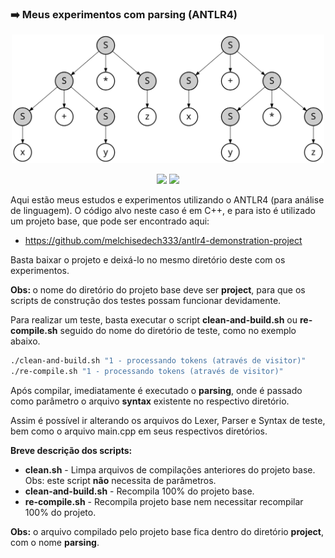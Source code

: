 ### :arrow_right: Meus experimentos com parsing (ANTLR4)

<p align='center'>
    <img src="extras/images/Parse_Tree_Derivations.svg" width="500" >
</p>

<p align="center">
    <img src="https://img.shields.io/github/languages/count/melchisedech333/antlr4-experiments?style=for-the-badge" >
    <img src="https://img.shields.io/github/repo-size/melchisedech333/antlr4-experiments?style=for-the-badge" >
</p>

Aqui estão meus estudos e experimentos utilizando o ANTLR4 (para análise de linguagem). O código alvo neste caso é em C++, e para isto é utilizado um projeto base, que pode ser encontrado aqui:

- https://github.com/melchisedech333/antlr4-demonstration-project

Basta baixar o projeto e deixá-lo no mesmo diretório deste com os experimentos.

<b>Obs: </b> o nome do diretório do projeto base deve ser <b>project</b>, para que os scripts de construção dos testes possam funcionar devidamente.

Para realizar um teste, basta executar o script <b>clean-and-build.sh</b> ou <b>re-compile.sh</b> seguido do nome do diretório de teste, como no exemplo abaixo.

```bash
./clean-and-build.sh "1 - processando tokens (através de visitor)"
./re-compile.sh "1 - processando tokens (através de visitor)"
```

Após compilar, imediatamente é executado o <b>parsing</b>, onde é passado como parâmetro o arquivo <b>syntax</b> existente no respectivo diretório.

Assim é possível ir alterando os arquivos do Lexer, Parser e Syntax de teste, bem como o arquivo main.cpp em seus respectivos diretórios.

<b>Breve descrição dos scripts:</b>
- <b>clean.sh</b> - Limpa arquivos de compilações anteriores do projeto base. Obs: este script <b>não</b> necessita de parâmetros.
- <b>clean-and-build.sh</b> - Recompila 100% do projeto base.
- <b>re-compile.sh</b> - Recompila projeto base nem necessitar recompilar 100% do projeto.

<b>Obs:</b> o arquivo compilado pelo projeto base fica dentro do diretório <b>project</b>, com o nome <b>parsing</b>.


